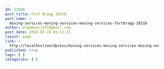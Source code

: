 ```yaml
---
ID: 12098
post_title: Fort Bragg 28310
post_name: >
  moving-services-moving-services-moving-services-fortbragg-28310
author: mrgabonijeff@gmail.com
post_date: 2018-03-28 01:51:31
layout: page
link: >
  http://localhost/wordpress/moving-services-moving-services-moving-services-fortbragg-28310/
published: true
tags: [ ]
categories: [ ]
---
```

